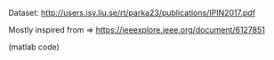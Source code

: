 Dataset: http://users.isy.liu.se/rt/parka23/publications/IPIN2017.pdf

Mostly inspired from => https://ieeexplore.ieee.org/document/6127851

(matlab code)
